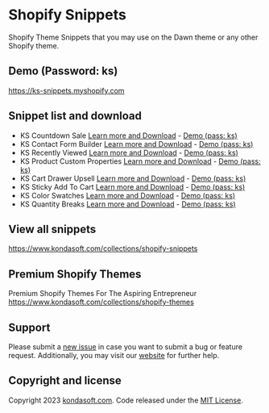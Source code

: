# Shopify Snippets
Shopify Theme Snippets that you may use on the Dawn theme or any other Shopify theme.

## Demo (Password: ks)
https://ks-snippets.myshopify.com

## Snippet list and download
- KS Countdown Sale [Learn more and Download](https://www.kondasoft.com/collections/shopify-snippets/products/ks-countdown-sale) - [Demo (pass: ks)](https://ks-snippets.myshopify.com/pages/ks-countdown-sale)
- KS Contact Form Builder [Learn more and Download](https://www.kondasoft.com/collections/shopify-snippets/products/ks-contact-form-builder) - [Demo (pass: ks)](https://ks-snippets.myshopify.com/pages/ks-contact-form-builder)
- KS Recently Viewed [Learn more and Download](https://www.kondasoft.com/collections/shopify-snippets/products/ks-recently-viewed) - [Demo (pass: ks)](https://ks-snippets.myshopify.com/pages/ks-recently-viewed)
- KS Product Custom Properties [Learn more and Download](https://www.kondasoft.com/collections/shopify-snippets/products/ks-product-custom-properties) - [Demo (pass: ks)](https://ks-snippets.myshopify.com/products/ks-product-custom-properties)
- KS Cart Drawer Upsell [Learn more and Download](https://www.kondasoft.com/collections/shopify-snippets/products/ks-cart-drawer-upsell) - [Demo (pass: ks)](https://ks-snippets.myshopify.com)
- KS Sticky Add To Cart [Learn more and Download](https://www.kondasoft.com/collections/shopify-snippets/products/ks-sticky-add-to-cart) - [Demo (pass: ks)](https://ks-snippets.myshopify.com/products/ks-sticky-add-to-cart)
- KS Color Swatches [Learn more and Download](https://www.kondasoft.com/collections/shopify-snippets/products/ks-color-swatches) - [Demo (pass: ks)](https://ks-snippets.myshopify.com/products/ks-color-swatches)
- KS Quantity Breaks [Learn more and Download](https://www.kondasoft.com/collections/shopify-snippets/products/ks-quantity-breaks) - [Demo (pass: ks)](https://ks-snippets.myshopify.com/products/ks-quantity-breaks)

## View all snippets
https://www.kondasoft.com/collections/shopify-snippets

## Premium Shopify Themes
Premium Shopify Themes For The Aspiring Entrepreneur
https://www.kondasoft.com/collections/shopify-themes

## Support
Please submit a [new issue](https://github.com/kondasoft/ks-bootshop/issues/new) in case you want to submit a bug or feature request. Additionally, you may visit our [website](https://www.kondasoft.com/) for further help.

## Copyright and license
Copyright 2023 [kondasoft.com](https://www.kondasoft.com). Code released under the [MIT License](https://github.com/kondasoft/ks-shopify-snippets/blob/master/LICENSE).
